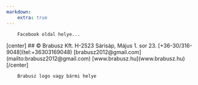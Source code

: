 ```yaml
---
markdown:
    extra: true
---
```

<!-- Kék vonal
<div class="full-width" id="footer-line"> </div>
<!-- Tartalom -->
<div class="inner" markdown=1>

<div class="footer-facebook" markdown=1>

        Facebook oldal helye...
</div>

<div markdown=1>
[center]
## © Brabusz Kft.
H-2523 Sárisáp, Május 1. sor 23.  
[+36-30/316-9048](tel:+36303169048)  
[brabusz2012@gmail.com](mailto:brabusz2012@gmail.com)  
[www.brabusz.hu](www.brabusz.hu)  
[/center]
</div>

<div class="footer-logo" markdown=1>

        Brabusz logo vagy bármi helye
</div>

</div>
